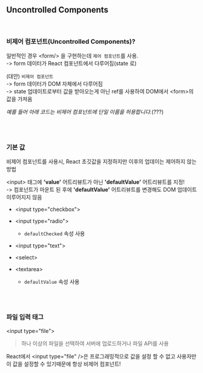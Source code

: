 ## Uncontrolled Components


<br>

### 비제어 컴포넌트(Uncontrolled Components)?

일반적인 경우 \<form/> 을 구현하는데 `제어 컴포넌트`를 사용.   
-> form 데이터가 React 컴포넌트에서 다루어짐(state 로)

(대안) `비제어 컴포넌트`   
-> form 데이터가 DOM 자체에서 다루어짐   
-> state 업데이트로부터 값을 받아오는게 아닌 ref를 사용하여 DOM에서 \<form>의 값을 가져옴

_예를 들어 아래 코드는 비제어 컴포넌트에 단일 이름을 허용합니다._(???)

<br>
<br>

### 기본 값

비제어 컴포넌트를 사용시, React 초깃값을 지정하지만 이후의 업데이는 제어하지 않는 방법

\<input> 태그에 **'value'** 어트리뷰트가 아닌 **'defaultValue'** 어트리뷰트를 지정!    
-> 컴포넌트가 마운트 된 후에 **'defaultValue'** 어트리뷰트를 변경해도 DOM 업데이트 이루어지지 않음


- \<input type="checkbox">
- \<input type="radio">
  - `defaultChecked` 속성 사용


- \<input type="text">
- \<select>
- \<textarea>
  - `defaultValue` 속성 사용



<br>
<br>

### 파일 입력 태그

\<input type="file"> 

> 하나 이상의 파일을 선택하여 서버에 업로드하거나 파일 API를 사용

React에서 \<input type="file" />은 프로그래밍적으로 값을 설정 할 수 없고 사용자만이 값을 설정할 수 있기때문에 항상 비제어 컴포넌트!


<br>
<br>
<br>


